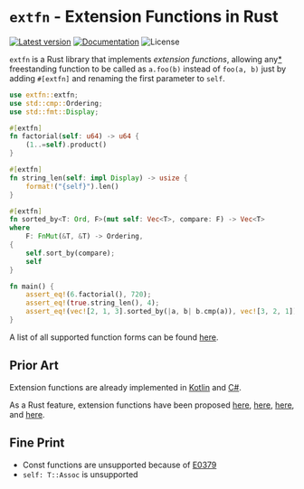 # `extfn` - Extension Functions in Rust

[![Latest version](https://img.shields.io/crates/v/extfn.svg)](https://crates.io/crates/extfn)
[![Documentation](https://docs.rs/extfn/badge.svg)](https://docs.rs/extfn)
![License](https://img.shields.io/crates/l/extfn.svg)

`extfn` is a Rust library that implements _extension functions_, allowing any[*](#fine-print) freestanding function to
be called as `a.foo(b)` instead of `foo(a, b)` just by adding `#[extfn]` and renaming the first parameter to `self`.

```rust
use extfn::extfn;
use std::cmp::Ordering;
use std::fmt::Display;

#[extfn]
fn factorial(self: u64) -> u64 {
    (1..=self).product()
}

#[extfn]
fn string_len(self: impl Display) -> usize {
    format!("{self}").len()
}

#[extfn]
fn sorted_by<T: Ord, F>(mut self: Vec<T>, compare: F) -> Vec<T>
where
    F: FnMut(&T, &T) -> Ordering,
{
    self.sort_by(compare);
    self
}

fn main() {
    assert_eq!(6.factorial(), 720);
    assert_eq!(true.string_len(), 4);
    assert_eq!(vec![2, 1, 3].sorted_by(|a, b| b.cmp(a)), vec![3, 2, 1]);
}
```

A list of all supported function forms can be found [here](tests/compiles.rs).

## Prior Art

Extension functions are already implemented in [Kotlin](https://kotlinlang.org/docs/extensions.html#extension-functions)
and [C#](https://learn.microsoft.com/en-us/dotnet/csharp/programming-guide/classes-and-structs/extension-methods).

As a Rust feature, extension functions have been proposed
[here](https://internals.rust-lang.org/t/idea-simpler-method-syntax-private-helpers/7460),
[here](https://internals.rust-lang.org/t/idea-trait-impl-item-for-ergonomic-extension-traits/12891/4),
[here](https://internals.rust-lang.org/t/postfix-functions/18540), and
[here](https://internals.rust-lang.org/t/weird-syntax-idea-s-for-umcs/19200).

## Fine Print

- Const functions are unsupported because of [E0379](https://doc.rust-lang.org/error_codes/E0379.html)
- `self: T::Assoc` is unsupported

